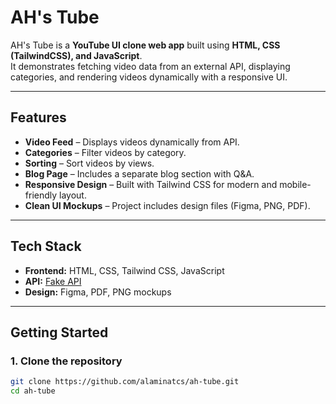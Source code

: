 # AH's Tube

AH's Tube is a **YouTube UI clone web app** built using **HTML, CSS (TailwindCSS), and JavaScript**.  
It demonstrates fetching video data from an external API, displaying categories, and rendering videos dynamically with a responsive UI.

---

## Features

-  **Video Feed** – Displays videos dynamically from API.  
-  **Categories** – Filter videos by category.  
-  **Sorting** – Sort videos by views.  
-  **Blog Page** – Includes a separate blog section with Q&A.  
-  **Responsive Design** – Built with Tailwind CSS for modern and mobile-friendly layout.  
-  **Clean UI Mockups** – Project includes design files (Figma, PNG, PDF).

---

## Tech Stack

- **Frontend:** HTML, CSS, Tailwind CSS, JavaScript  
- **API:** [Fake API]()  
- **Design:** Figma, PDF, PNG mockups


---

## Getting Started

### 1. Clone the repository
```bash
git clone https://github.com/alaminatcs/ah-tube.git
cd ah-tube
```
